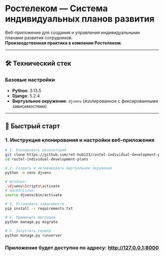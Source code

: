 # Ростелеком — Система индивидуальных планов развития 

Веб-приложение для создания и управления индивидуальными планами развития сотрудников.  
**Производственная практика в компании Ростелеком**.

---

## 🛠 Технический стек
### Базовые настройки
- **Python**: 3.13.5  
- **Django**: 5.2.4  
- **Виртуальное окружение**: `djvenv` (изолированное с фиксированными зависимостями)

---

## 🚀 Быстрый старт
### 1. Инструкция клонирования и настройки веб-приложения
```bash
# 1. Клонировать репозиторий
git clone https://github.com/ret-hub123/rostel-individual-development-plans/blob/main/README.md
cd rostel-individual-development-plans

# 2. Создать и активировать виртуальное окружение
python -m venv djvenv

# Windows:
.\djvenv\Scripts\activate
# macOS/Linux:
source djvenv/bin/activate

# 3. Установить зависимости
pip install -r requirements.txt

# 4. Применить миграции
python manage.py migrate

# 5. Запустить сервер
python manage.py runserver
```
### Приложение будет доступно по адресу: http://127.0.0.1:8000
